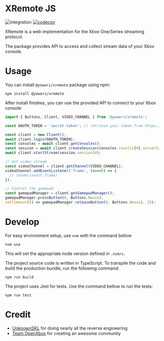 # XRemote JS

![integration](https://github.com/yowari/xremote-js/workflows/integration/badge.svg)
[![codecov](https://codecov.io/gh/yowari/xremote-js/branch/main/graph/badge.svg)](https://codecov.io/gh/yowari/xremote-js)

XRemote is a web implementation for the Xbox One/Series streaming protocol.

The package provides API to access and collect stream data of your Xbox console.

# Usage

You can install `@yowari/xremote` package using npm:

```
npm install @yowari/xremote
```

After install finishes, you can use the provided API to connect to your Xbox console:

```typescript
import { Buttons, Client, VIDEO_CHANNEL } from '@yowari/xremote';

const OAUTH_TOKEN = 'secret-token'; // retrieve your token from https://www.xbox.com/en-US/play

const client = new Client();
await client.login(OAUTH_TOKEN);
const consoles = await client.getConsoles();
const session = await client.createSession(consoles.results[0].serverId);
await client.startStream(session.sessionId);

// Get video stream
const videoChannel = client.getChannel(VIDEO_CHANNEL);
videoChannel.addEventListener('frame', (event) => {
  // render(event.frame)
});

// Control the gamepad
const gamepadManager = client.getGamepadManager();
gamepadManager.pressButton(0, Buttons.Nexus);
setTimeout(() => gamepadManager.releaseButton(0, Buttons.Nexus), 25);
```

# Develop

For easy environment setup, use `nvm` with the command bellow

```
nvm use
```

This will set the appropriate node version defined in `.nvmrc`.

The project source code is written in TypeScript. To transpile the code and build the production bundle, run
the following command:

```
npm run build
```

The project uses Jest for tests. Use the command bellow to run the tests:

```
npm run test
```

# Credit

- [UnknownSKL](https://github.com/unknownskl/xbox-xcloud-client) for doing nearly all the reverse engineering
- [Team OpenXbox](https://openxbox.org/) for creating an awesome community
